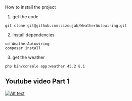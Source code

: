 How to install the project
1. get the code
```
git clone git@github.com:zizoujab/WeatherAutowiring.git
```
2. install dependencies
```
cd WeatherAutowiring
composer install
```
3. get the weather
```
php bin/console app:weather 45.2 8.1
```


## Youtube video Part 1
[![Alt text](https://img.youtube.com/vi/Ejf0Jbcfj84/0.jpg)](https://www.youtube.com/watch?v=Ejf0Jbcfj84)